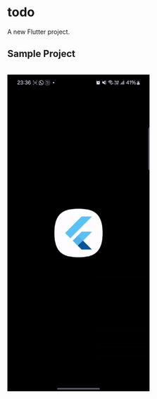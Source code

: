 # todo

A new Flutter project.

## Sample Project
</br>
<img src = "./TODO App.gif" alt="SampleFlutterProject" height ="720">